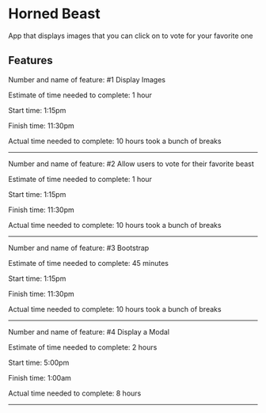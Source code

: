 # Horned Beast

App that displays images that you can click on to vote for your favorite one

## Features

Number and name of feature: #1 Display Images

Estimate of time needed to complete: 1 hour

Start time: 1:15pm

Finish time: 11:30pm

Actual time needed to complete: 10 hours took a bunch of breaks
____________________________________________________________________________
Number and name of feature: #2 Allow users to vote for their favorite beast

Estimate of time needed to complete: 1 hour

Start time: 1:15pm

Finish time: 11:30pm

Actual time needed to complete: 10 hours took a bunch of breaks
____________________________________________________________________________
Number and name of feature: #3 Bootstrap

Estimate of time needed to complete: 45 minutes

Start time: 1:15pm

Finish time: 11:30pm

Actual time needed to complete: 10 hours took a bunch of breaks
____________________________________________________________________________
Number and name of feature: #4 Display a Modal

Estimate of time needed to complete: 2 hours

Start time: 5:00pm

Finish time: 1:00am

Actual time needed to complete: 8 hours
____________________________________________________________________________